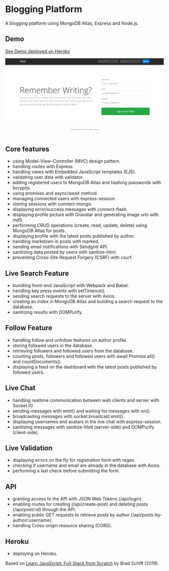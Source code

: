 # Blogging Platform

A blogging platform using MongoDB Atlas, Express and Node.js.

## Demo

[See Demo deployed on Heroku](https://javascript-blogging-platform.herokuapp.com/)

<p align="center">
  <a href="https://javascript-blogging-platform.herokuapp.com/">
    <img src="screenshot.png" alt="See Demo deployed on Heroku">
  </a>
</p>

## Core features

- using Model–View–Controller (MVC) design pattern.
- handling routes with Express.
- handling views with Embedded JavaScript templates (EJS).
- validating user data with validator.
- adding registered users to MongoDB Atlas and hashing passwords with bcryptjs.
- using promises and async/await method.
- managing connected users with express-session.
- storing sessions with connect-mongo.
- displaying error/success messages with connect-flash.
- displaying profile picture with Gravatar and generating image urls with md5.
- performing CRUD operations (create, read, update, delete) using MongoDB Atlas for posts.
- displaying profile with the latest posts published by author.
- handling markdown in posts with marked.
- sending email notifications with Sendgrid API.
- sanitizing data posted by users with sanitize-html.
- preventing Cross-Site Request Forgery (CSRF) with csurf.

## Live Search Feature

- bundling front-end JavaScript with Webpack and Babel.
- handling key press events with setTimeout().
- sending search requests to the server with Axios.
- creating an index in MongoDB Atlas and building a search request to the database.
- sanitizing results with DOMPurify.

## Follow Feature

- handling follow and unfollow features on author profile.
- storing followed users in the database.
- retrieving followers and followed users from the database.
- counting posts, followers and followed users with await Promise.all() and countDocuments().
- displaying a feed on the dashboard with the latest posts published by followed users.

## Live Chat

- handling realtime communication between web clients and server with Socket.IO.
- sending messages with emit() and waiting for messages with on().
- broadcasting messages with socket.broadcast.emit().
- displaying usernames and avatars in the live chat with express-session.
- sanitizing messages with sanitize-html (server-side) and DOMPurify (client-side).

## Live Validation

- displaying errors on the fly for registration form with regex.
- checking if username and email are already in the database with Axios.
- performing a last check before submitting the form.

## API

- granting access to the API with JSON Web Tokens (/api/login).
- enabling routes for creating (/api/create-post) and deleting posts (/api/post/:id) through the API.
- enabling public GET requests to retrieve posts by author (/api/posts-by-author/:username).
- handling Cross-origin resource sharing (CORS).

## Heroku

- deploying on Heroku.

Based on [Learn JavaScript: Full-Stack from Scratch](https://www.udemy.com/course/learn-javascript-full-stack-from-scratch/) by Brad Schiff (2019).
